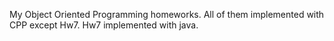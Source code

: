 My Object Oriented Programming homeworks. All of them implemented with CPP except Hw7. Hw7 implemented with java.
